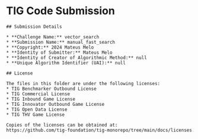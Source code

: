 # TIG Code Submission

    ## Submission Details

    * **Challenge Name:** vector_search
    * **Submission Name:** manual_fast_search
    * **Copyright:** 2024 Mateus Melo
    * **Identity of Submitter:** Mateus Melo
    * **Identity of Creator of Algorithmic Method:** null
    * **Unique Algorithm Identifier (UAI):** null

    ## License

    The files in this folder are under the following licenses:
    * TIG Benchmarker Outbound License
    * TIG Commercial License
    * TIG Inbound Game License
    * TIG Innovator Outbound Game License
    * TIG Open Data License
    * TIG THV Game License

    Copies of the licenses can be obtained at:  
    https://github.com/tig-foundation/tig-monorepo/tree/main/docs/licenses